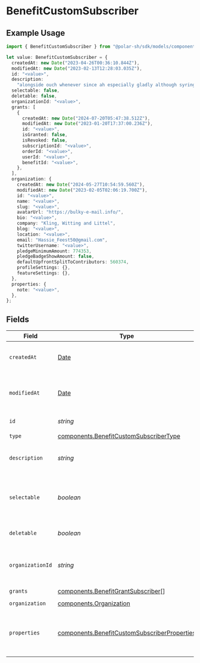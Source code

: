 # BenefitCustomSubscriber

## Example Usage

```typescript
import { BenefitCustomSubscriber } from "@polar-sh/sdk/models/components";

let value: BenefitCustomSubscriber = {
  createdAt: new Date("2023-04-26T00:36:10.844Z"),
  modifiedAt: new Date("2023-02-13T12:28:03.035Z"),
  id: "<value>",
  description:
    "alongside ouch whenever since ah especially gladly although syringe but",
  selectable: false,
  deletable: false,
  organizationId: "<value>",
  grants: [
    {
      createdAt: new Date("2024-07-20T05:47:38.512Z"),
      modifiedAt: new Date("2023-01-20T17:37:00.236Z"),
      id: "<value>",
      isGranted: false,
      isRevoked: false,
      subscriptionId: "<value>",
      orderId: "<value>",
      userId: "<value>",
      benefitId: "<value>",
    },
  ],
  organization: {
    createdAt: new Date("2024-05-27T10:54:59.560Z"),
    modifiedAt: new Date("2023-02-05T02:06:19.700Z"),
    id: "<value>",
    name: "<value>",
    slug: "<value>",
    avatarUrl: "https://bulky-e-mail.info/",
    bio: "<value>",
    company: "Kling, Witting and Littel",
    blog: "<value>",
    location: "<value>",
    email: "Hassie_Feest50@gmail.com",
    twitterUsername: "<value>",
    pledgeMinimumAmount: 774353,
    pledgeBadgeShowAmount: false,
    defaultUpfrontSplitToContributors: 560374,
    profileSettings: {},
    featureSettings: {},
  },
  properties: {
    note: "<value>",
  },
};
```

## Fields

| Field                                                                                                        | Type                                                                                                         | Required                                                                                                     | Description                                                                                                  |
| ------------------------------------------------------------------------------------------------------------ | ------------------------------------------------------------------------------------------------------------ | ------------------------------------------------------------------------------------------------------------ | ------------------------------------------------------------------------------------------------------------ |
| `createdAt`                                                                                                  | [Date](https://developer.mozilla.org/en-US/docs/Web/JavaScript/Reference/Global_Objects/Date)                | :heavy_check_mark:                                                                                           | Creation timestamp of the object.                                                                            |
| `modifiedAt`                                                                                                 | [Date](https://developer.mozilla.org/en-US/docs/Web/JavaScript/Reference/Global_Objects/Date)                | :heavy_check_mark:                                                                                           | Last modification timestamp of the object.                                                                   |
| `id`                                                                                                         | *string*                                                                                                     | :heavy_check_mark:                                                                                           | The ID of the benefit.                                                                                       |
| `type`                                                                                                       | [components.BenefitCustomSubscriberType](../../models/components/benefitcustomsubscribertype.md)             | :heavy_check_mark:                                                                                           | N/A                                                                                                          |
| `description`                                                                                                | *string*                                                                                                     | :heavy_check_mark:                                                                                           | The description of the benefit.                                                                              |
| `selectable`                                                                                                 | *boolean*                                                                                                    | :heavy_check_mark:                                                                                           | Whether the benefit is selectable when creating a product.                                                   |
| `deletable`                                                                                                  | *boolean*                                                                                                    | :heavy_check_mark:                                                                                           | Whether the benefit is deletable.                                                                            |
| `organizationId`                                                                                             | *string*                                                                                                     | :heavy_check_mark:                                                                                           | The ID of the organization owning the benefit.                                                               |
| `grants`                                                                                                     | [components.BenefitGrantSubscriber](../../models/components/benefitgrantsubscriber.md)[]                     | :heavy_check_mark:                                                                                           | N/A                                                                                                          |
| `organization`                                                                                               | [components.Organization](../../models/components/organization.md)                                           | :heavy_check_mark:                                                                                           | N/A                                                                                                          |
| `properties`                                                                                                 | [components.BenefitCustomSubscriberProperties](../../models/components/benefitcustomsubscriberproperties.md) | :heavy_check_mark:                                                                                           | Properties available to subscribers for a benefit of type `custom`.                                          |
